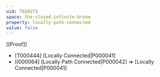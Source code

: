 ```yaml
---
uid: T020273
space: the-closed-infinite-broom
property: locally-path-connected
value: false
---
```

[[Proof]]

* [T000444] [Locally Connected|P000041]
* [I000064] [Locally Path Connected|P000042] => [Locally Connected|P000041]

